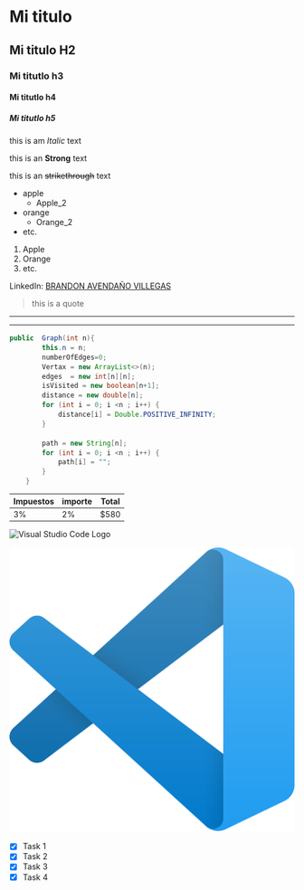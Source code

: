<!-- Tiltle --> 

# Mi titulo 
## Mi titulo H2
### Mi titutlo h3
#### Mi titutlo h4
##### Mi titutlo h5

<!-- Italic --> 
this is am *Italic* text
<!-- Strong --> 
this is an **Strong** text
<!-- strikethrough --> 
this is an ~~strikethrough~~ text

<!-- UL --> 
* apple
  * Apple_2
* orange
  * Orange_2
* etc.

1. Apple
2. Orange
3. etc.

<!-- UR --> 

LinkedIn: [BRANDON AVENDAÑO VILLEGAS](https://www.linkedin.com/in/brandon-avenda%C3%B1o-villegas-58b0291b4/ "Custom title")

<!-- Separadores --> 

> this is a quote

---
___

<!-- Code --> 

~~~java
public  Graph(int n){
        this.n = n;
        numberOfEdges=0;
        Vertax = new ArrayList<>(n);
        edges  = new int[n][n];
        isVisited = new boolean[n+1];
        distance = new double[n];
        for (int i = 0; i <n ; i++) {
            distance[i] = Double.POSITIVE_INFINITY;
        }

        path = new String[n];
        for (int i = 0; i <n ; i++) {
            path[i] = "";
        }
    }
~~~

<!-- Tables --> 

|Impuestos|importe|Total|
|---------|-------|-----|
|3%       |2%     |$580 |

<!-- Imagenes --> 


![Visual Studio Code Logo](https://upload.wikimedia.org/wikipedia/commons/thumb/9/9a/Visual_Studio_Code_1.35_icon.svg/2048px-Visual_Studio_Code_1.35_icon.svg.png)

![Visual Studio Code Logo](Visual_Studio_Code_1.35_icon.svg.png "VSCode logo")

<!-- GITHUB MARKDOWN -->

* [X] Task 1
* [X] Task 2
* [X] Task 3
* [X] Task 4

